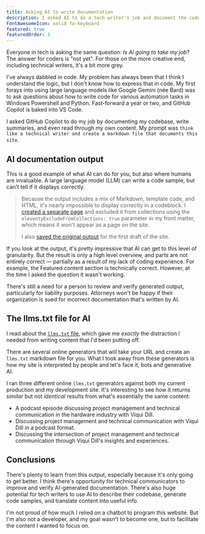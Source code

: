 ```yaml
---
title: Asking AI to write documentation
description: I asked AI to do a tech writer's job and document the code it's written.
FontAwesomeIcon: solid fa-keyboard
featured: true
featuredOrder: 3
---
```


Everyone in tech is asking the same question: *Is AI going to take my job*? The answer for coders is "not yet". For those on the more creative end, including technical writers, it's a bit more grey.

I've always dabbled in code. My problem has always been that I think I understand the logic, but I don't know how to express that in code. My first forays into using large language models like Google Gemini (n&#233;e Bard) was to ask questions about how to write code for various automation tasks in Windows Powershell and Python. Fast-forward a year or two, and GitHub Copilot is baked into VS Code.

I asked GitHub Copilot to do my job by documenting my codebase, write summaries, and even read through my own content. My prompt was `think like a technical writer and create a markdown file that documents this site`.

## AI documentation output

This is a good example of what AI can do for you, but also where humans are invaluable. A large language model (LLM) can write a code sample, but can't tell if it displays correctly.

> Because the output includes a mix of Markdown, template code, and HTML, it's nearly impossible to display correctly in a codeblock. I [created a separate page](/static-site-transformation/ai-doc-output) and excluded it from collections using the `eleventyExcludeFromCollections: true` parameter in my front matter, which means it won't appear as a page on the site.
>
> I also [saved the original output](/static-site-transformation/ai-doc-output-orig) for the first draft of the site.

If you look at the output, it's pretty impressive that AI can get to this level of granularity. But the result is only a high level overview, and parts are not entirely correct &mdash; partially as a result of my lack of coding experience. For example, the Featured content section is technically correct. However, at the time I asked the question it wasn't working.

There's still a need for a person to review and verify generated output, particularly for liability purposes. Attorneys won't be happy if their organization is sued for incorrect documentation that's written by AI.

## The llms.txt file for AI

I read about the [`llms.txt` file](https://llmstxt.org/), which gave me *exactly* the distraction I needed from writing content that I'd been putting off.

There are several online generators that will take your URL and create an `llms.txt` markdown file for you. What I took away from these generators is how my site is interpreted by people and let's face it, bots and generative AI.

I ran three different online `llms.txt` generators against both my current production and my development site. It's interesting to see how it returns *similar* but not *identical* results from what's essentially the same content:

- A podcast episode discussing project management and technical communication in the hardware industry with Viqui Dill.
- Discussing project management and technical communication with Viqui Dill in a podcast format.
- Discussing the intersection of project management and technical communication through Viqui Dill's insights and experiences.

## Conclusions

There's plenty to learn from this output, especially because it's only going to get better. I think there's opportunity for technical communicators to improve and verify AI-generated documentation. There's also huge potential for tech writers to use AI to describe their codebase, generate code samples, and translate content into useful info.

I'm not proud of how much I relied on a chatbot to program this website. But I'm also not a developer, and my goal wasn't to become one, but to facilitate the content I wanted to focus on.